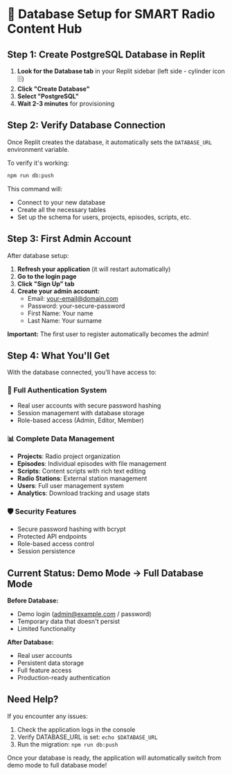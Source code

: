 # 🚀 Database Setup for SMART Radio Content Hub

## Step 1: Create PostgreSQL Database in Replit

1. **Look for the Database tab** in your Replit sidebar (left side - cylinder icon 🗄️)
2. **Click "Create Database"**
3. **Select "PostgreSQL"** 
4. **Wait 2-3 minutes** for provisioning

## Step 2: Verify Database Connection

Once Replit creates the database, it automatically sets the `DATABASE_URL` environment variable. 

To verify it's working:
```bash
npm run db:push
```

This command will:
- Connect to your new database
- Create all the necessary tables
- Set up the schema for users, projects, episodes, scripts, etc.

## Step 3: First Admin Account

After database setup:

1. **Refresh your application** (it will restart automatically)
2. **Go to the login page**
3. **Click "Sign Up" tab**
4. **Create your admin account:**
   - Email: your-email@domain.com
   - Password: your-secure-password
   - First Name: Your name
   - Last Name: Your surname

**Important:** The first user to register automatically becomes the admin!

## Step 4: What You'll Get

With the database connected, you'll have access to:

### 🔐 Full Authentication System
- Real user accounts with secure password hashing
- Session management with database storage
- Role-based access (Admin, Editor, Member)

### 📊 Complete Data Management
- **Projects**: Radio project organization
- **Episodes**: Individual episodes with file management
- **Scripts**: Content scripts with rich text editing
- **Radio Stations**: External station management
- **Users**: Full user management system
- **Analytics**: Download tracking and usage stats

### 🛡️ Security Features
- Secure password hashing with bcrypt
- Protected API endpoints
- Role-based access control
- Session persistence

## Current Status: Demo Mode → Full Database Mode

**Before Database:**
- Demo login (admin@example.com / password)
- Temporary data that doesn't persist
- Limited functionality

**After Database:**
- Real user accounts
- Persistent data storage
- Full feature access
- Production-ready authentication

## Need Help?

If you encounter any issues:
1. Check the application logs in the console
2. Verify DATABASE_URL is set: `echo $DATABASE_URL`
3. Run the migration: `npm run db:push`

Once your database is ready, the application will automatically switch from demo mode to full database mode!